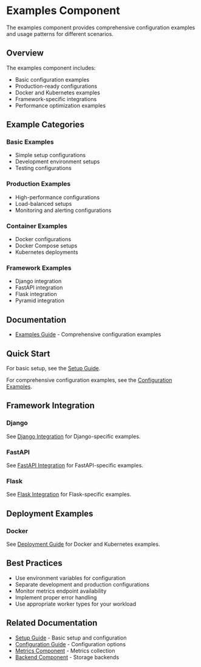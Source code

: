 # Examples Component

The examples component provides comprehensive configuration examples and usage patterns for different scenarios.

## Overview

The examples component includes:

- Basic configuration examples
- Production-ready configurations
- Docker and Kubernetes examples
- Framework-specific integrations
- Performance optimization examples

## Example Categories

### Basic Examples

- Simple setup configurations
- Development environment setups
- Testing configurations

### Production Examples

- High-performance configurations
- Load-balanced setups
- Monitoring and alerting configurations

### Container Examples

- Docker configurations
- Docker Compose setups
- Kubernetes deployments

### Framework Examples

- Django integration
- FastAPI integration
- Flask integration
- Pyramid integration

## Documentation

- [Examples Guide](examples.md) - Comprehensive configuration examples

## Quick Start

For basic setup, see the [Setup Guide](../setup.md).

For comprehensive configuration examples, see the [Configuration Examples](examples.md).

## Framework Integration

### Django

See [Django Integration](django-integration.md) for Django-specific examples.

### FastAPI

See [FastAPI Integration](fastapi-integration.md) for FastAPI-specific examples.

### Flask

See [Flask Integration](flask-integration.md) for Flask-specific examples.

## Deployment Examples

### Docker

See [Deployment Guide](deployment-guide.md) for Docker and Kubernetes examples.

## Best Practices

- Use environment variables for configuration
- Separate development and production configurations
- Monitor metrics endpoint availability
- Implement proper error handling
- Use appropriate worker types for your workload

## Related Documentation

- [Setup Guide](../setup.md) - Basic setup and configuration
- [Configuration Guide](../components/config/configuration.md) - Configuration options
- [Metrics Component](../components/metrics/) - Metrics collection
- [Backend Component](../components/backend/) - Storage backends
